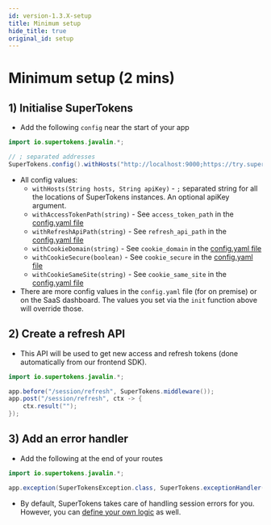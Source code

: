 ```yaml
---
id: version-1.3.X-setup
title: Minimum setup
hide_title: true
original_id: setup
---
```


# Minimum setup (2 mins)

## 1) Initialise SuperTokens
- Add the following `config` near the start of your app
```java
import io.supertokens.javalin.*;

// ; separated addresses
SuperTokens.config().withHosts("http://localhost:9000;https://try.supertokens.io", "apiKey");
```

- All config values:
    - ```withHosts(String hosts, String apiKey)``` - `;` separated string for all the locations of SuperTokens instances. An optional apiKey argument.
    - ```withAccessTokenPath(string)``` - See `access_token_path` in the [config.yaml file](/docs/pro/configuration/core#optional-config-values)
    - ```withRefreshApiPath(string)``` - See `refresh_api_path` in the [config.yaml file](/docs/pro/configuration/core#optional-config-values)
    - ```withCookieDomain(string)``` - See `cookie_domain` in the [config.yaml file](/docs/pro/configuration/core#optional-config-values)
    - ```withCookieSecure(boolean)``` - See `cookie_secure` in the [config.yaml file](/docs/pro/configuration/core#optional-config-values)
    - ```withCookieSameSite(string)``` - See `cookie_same_site` in the [config.yaml file](/docs/pro/configuration/core#optional-config-values)
- There are more config values in the `config.yaml` file (for on premise) or on the SaaS dashboard. The values you set via the `init` function above will override those.

## 2) Create a refresh API
- This API will be used to get new access and refresh tokens (done automatically from our frontend SDK). 
```java
import io.supertokens.javalin.*;

app.before("/session/refresh", SuperTokens.middleware());
app.post("/session/refresh", ctx -> {
    ctx.result("");
});
```

## 3) Add an error handler
- Add the following at the end of your routes
```java
import io.supertokens.javalin.*;

app.exception(SuperTokensException.class, SuperTokens.exceptionHandler());
```
- By default, SuperTokens takes care of handling session errors for you. However, you can [define your own logic](./custom_error_handling) as well.